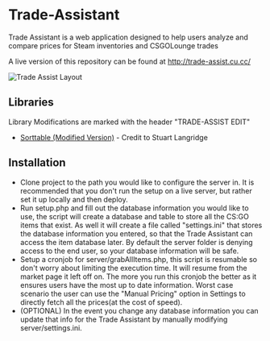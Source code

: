 # Trade-Assistant
Trade Assistant is a web application designed to help users analyze and compare prices for Steam inventories and CSGOLounge trades

A live version of this repository can be found at http://trade-assist.cu.cc/

![Trade Assist Layout](https://i.imgur.com/QLoT6Z5.png)

## Libraries

Library Modifications are marked with the header "TRADE-ASSIST EDIT"

- [Sorttable (Modified Version)](http://www.kryogenix.org/code/browser/sorttable/) - Credit to Stuart Langridge

## Installation

- Clone project to the path you would like to configure the server in. It is recommended that you don't run the setup on a live server, but rather set it up locally and then deploy.
- Run setup.php and fill out the database information you would like to use, the script will create a database and table to store all the CS:GO items that exist. As well it will create a file called "settings.ini" that stores the database information you entered, so that the Trade Assistant can access the item database later. By default the server folder is denying access to the end user, so your database information will be safe.
- Setup a cronjob for server/grabAllItems.php, this script is resumable so don't worry about limiting the execution time. It will resume from the market page it left off on. The more you run this cronjob the better as it ensures users have the most up to date information. Worst case scenario the user can use the "Manual Pricing" option in Settings to directly fetch all the prices(at the cost of speed).
- (OPTIONAL) In the event you change any database information you can update that info for the Trade Assistant by manually modifying server/settings.ini.
